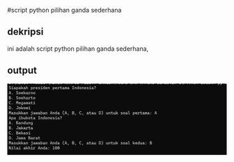 #script python pilihan ganda sederhana


## dekripsi
ini adalah script python pilihan ganda sederhana, 

## output
![gambar 1](output.png)
